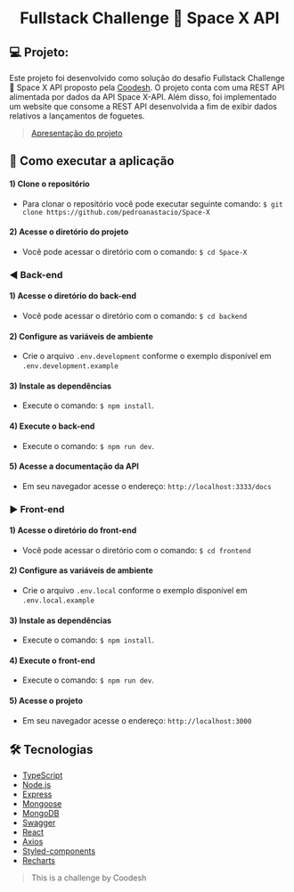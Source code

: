 <h1 align=center>Fullstack Challenge 🏅 Space X API</h1>

## 💻 Projeto:
Este projeto foi desenvolvido como solução do desafio Fullstack Challenge 🏅 Space X API proposto pela [Coodesh](https://coodesh.com/).
O projeto conta com uma REST API alimentada por dados da API Space X-API. Além disso, foi implementado um website que consome a REST API desenvolvida a fim de exibir dados relativos a 
lançamentos de foguetes.

> [Apresentação do projeto](https://www.loom.com/embed/c8b0db08743843a8b83ca546c37f7b86)
   
## 🚀 Como executar a aplicação

  #### 1) Clone o repositório
   - Para clonar o repositório você pode executar seguinte comando: ``$ git clone https://github.com/pedroanastacio/Space-X``

  #### 2) Acesse o diretório do projeto
   - Você pode acessar o diretório com o comando: ``$ cd Space-X``
   
  ### ◀️ Back-end
  #### 1) Acesse o diretório do back-end
   - Você pode acessar o diretório com o comando: ``$ cd backend``
   
  #### 2) Configure as variáveis de ambiente
   - Crie o arquivo ``.env.development`` conforme o exemplo disponível em ``.env.development.example``
  
  #### 3) Instale as dependências
   - Execute o comando: ``$ npm install``.

  #### 4) Execute o back-end
   - Execute o comando: ``$ npm run dev``.
  
  #### 5) Acesse a documentação da API
  - Em seu navegador acesse o endereço: ``http://localhost:3333/docs``
   
  ### ▶️ Front-end
  #### 1) Acesse o diretório do front-end
   - Você pode acessar o diretório com o comando: ``$ cd frontend``
   
  #### 2) Configure as variáveis de ambiente
   - Crie o arquivo ``.env.local`` conforme o exemplo disponível em ``.env.local.example``
   
  #### 3) Instale as dependências
  - Execute o comando: ``$ npm install``.

  #### 4) Execute o front-end
  - Execute o comando: ``$ npm run dev``.
  
  #### 5) Acesse o projeto
  - Em seu navegador acesse o endereço: ``http://localhost:3000``
   
  ## 🛠 Tecnologias
   - [TypeScript](https://www.typescriptlang.org/)
   - [Node.js](https://nodejs.org/)
   - [Express](https://expressjs.com/pt-br/)
   - [Mongoose](https://mongoosejs.com/)
   - [MongoDB](https://www.mongodb.com/)
   - [Swagger](https://swagger.io/)
   - [React](https://pt-br.reactjs.org/)
   - [Axios](https://axios-http.com/ptbr/docs/intro)
   - [Styled-components](https://www.styled-components.com/)
   - [Recharts](https://recharts.org/en-US/)
  
   > This is a challenge by Coodesh
